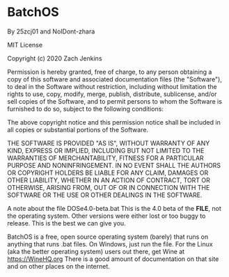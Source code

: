 # BatchOS

By 25zcj01 and NoIDont-zhara

MIT License

Copyright (c) 2020 Zach Jenkins

Permission is hereby granted, free of charge, to any person obtaining a copy
of this software and associated documentation files (the "Software"), to deal
in the Software without restriction, including without limitation the rights
to use, copy, modify, merge, publish, distribute, sublicense, and/or sell
copies of the Software, and to permit persons to whom the Software is
furnished to do so, subject to the following conditions:

The above copyright notice and this permission notice shall be included in all
copies or substantial portions of the Software.

THE SOFTWARE IS PROVIDED "AS IS", WITHOUT WARRANTY OF ANY KIND, EXPRESS OR
IMPLIED, INCLUDING BUT NOT LIMITED TO THE WARRANTIES OF MERCHANTABILITY,
FITNESS FOR A PARTICULAR PURPOSE AND NONINFRINGEMENT. IN NO EVENT SHALL THE
AUTHORS OR COPYRIGHT HOLDERS BE LIABLE FOR ANY CLAIM, DAMAGES OR OTHER
LIABILITY, WHETHER IN AN ACTION OF CONTRACT, TORT OR OTHERWISE, ARISING FROM,
OUT OF OR IN CONNECTION WITH THE SOFTWARE OR THE USE OR OTHER DEALINGS IN THE
SOFTWARE.

A note about the file DOSe4.0-beta.bat
This is the 4.0 beta of the **FILE**, not the operating system.
Other versions were either lost or too buggy to release. This is the best we can give you.

BatchOS is a free, open source operating system (barely) that runs on anything that runs .bat files. On Windows, just run the file. 
For the Linux (aka the better operating system) users out there, get Wine at https://WineHQ.org
There is a good amount of documentation on that site and on other places on the internet.
